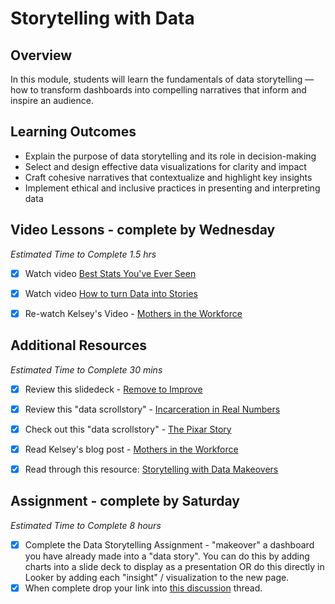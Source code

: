 # Storytelling with Data 

## Overview 

In this module, students will learn the fundamentals of data storytelling — how to transform dashboards into compelling narratives that inform and inspire an audience. 

## Learning Outcomes 

* Explain the purpose of data storytelling and its role in decision-making
* Select and design effective data visualizations for clarity and impact
* Craft cohesive narratives that contextualize and highlight key insights
* Implement ethical and inclusive practices in presenting and interpreting data

## Video Lessons - complete by Wednesday 

_Estimated Time to Complete 1.5 hrs_ 

- [x] Watch video [Best Stats You've Ever Seen](https://www.youtube.com/watch?v=hVimVzgtD6w) 

- [x] Watch video [How to turn Data into Stories](https://www.youtube.com/watch?v=Hfx1X9WSGYQ&pp=ygUbZGF0YSBzdG9yeXRlbGxpbmcgdGVkIHRhbGsg)

- [x] Re-watch Kelsey's Video - [Mothers in the Workforce](https://www.youtube.com/watch?v=llddQPmYU40)

## Additional Resources 

_Estimated Time to Complete 30 mins_

- [x] Review this slidedeck - [Remove to Improve](https://speakerdeck.com/cherdarchuk/remove-to-improve-the-data-ink-ratio)

- [x] Review this "data scrollstory" - [Incarceration in Real Numbers](https://mkorostoff.github.io/incarceration-in-real-numbers/)

- [x] Check out this "data scrollstory" - [The Pixar Story](https://pixar-scroll-tale.lovable.app/)

- [x] Read Kelsey's blog post - [Mothers in the Workforce](https://kelseyataylor.github.io/kelsey-taylor-portfolio/mothers-in-the-workforce.html)

- [x] Read through this resource: [Storytelling with Data Makeovers](https://www.storytellingwithdata.com/makeovers)

## Assignment - complete by Saturday

_Estimated Time to Complete 8 hours_ 

- [x] Complete the Data Storytelling Assignment - "makeover" a dashboard you have already made into a "data story". You can do this by adding charts into a slide deck to display as a presentation OR do this directly in Looker by adding each "insight" / visualization to the new page.
- [x] When complete drop your link into [this discussion](https://github.com/Tech-Moms/data_ai_fall_2025/discussions/44) thread. 
